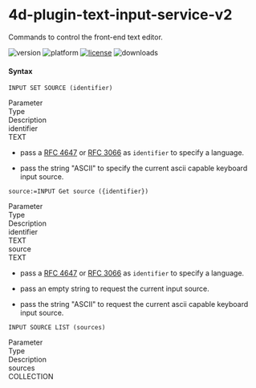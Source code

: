 # 4d-plugin-text-input-service-v2
Commands to control the front-end text editor.

![version](https://img.shields.io/badge/version-19%2B-5682DF)
![platform](https://img.shields.io/static/v1?label=platform&message=mac-intel%20|%20mac-arm%20&color=blue)
[![license](https://img.shields.io/github/license/miyako/4d-plugin-text-input-service-v2)](LICENSE)
![downloads](https://img.shields.io/github/downloads/miyako/4d-plugin-text-input-service-v2/total)

#### Syntax

```
INPUT SET SOURCE (identifier)
```

<div class="grid">
<div class="syntax-th cell cell--2">Parameter</div>
<div class="syntax-th cell cell--2">Type</div>
<div class="syntax-th cell cell--8">Description</div>
<div class="syntax-td cell cell--2">identifier</div>
<div class="syntax-td cell cell--2">TEXT</div>
<div class="syntax-td cell cell--8"></div>   
</div>

* pass a [RFC 4647](https://www.ietf.org/rfc/rfc4647.txt) or [RFC 3066](https://www.ietf.org/rfc/rfc3066.txt) as `identifier` to specify a language.

* pass the string "ASCII" to specify the current ascii capable keyboard input source.

```
source:=INPUT Get source ({identifier})
```

<div class="grid">
<div class="syntax-th cell cell--2">Parameter</div>
<div class="syntax-th cell cell--2">Type</div>
<div class="syntax-th cell cell--8">Description</div>
<div class="syntax-td cell cell--2">identifier</div>
<div class="syntax-td cell cell--2">TEXT</div>
<div class="syntax-td cell cell--8"></div>   
<div class="syntax-td cell cell--2">source</div>
<div class="syntax-td cell cell--2">TEXT</div>
<div class="syntax-td cell cell--8"></div>   
</div>

* pass a [RFC 4647](https://www.ietf.org/rfc/rfc4647.txt) or [RFC 3066](https://www.ietf.org/rfc/rfc3066.txt) as `identifier` to specify a language.

* pass an empty string to request the current input source.

* pass the string "ASCII" to request the current ascii capable keyboard input source.

```
INPUT SOURCE LIST (sources)
```

<div class="grid">
<div class="syntax-th cell cell--2">Parameter</div>
<div class="syntax-th cell cell--2">Type</div>
<div class="syntax-th cell cell--8">Description</div>
<div class="syntax-td cell cell--2">sources</div>
<div class="syntax-td cell cell--2">COLLECTION</div>
<div class="syntax-td cell cell--8"></div>   
</div>
